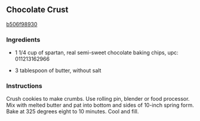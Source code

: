 ## Chocolate Crust

[b506f98930](http://cooking.nytimes.com/recipes/6700)

### Ingredients

 - 1 1/4 cup of spartan, real semi-sweet chocolate baking chips, upc: 011213162966

 - 3 tablespoon of butter, without salt

### Instructions

Crush cookies to make crumbs. Use rolling pin, blender or food processor. Mix with melted butter and pat into bottom and sides of 10-inch spring form. Bake at 325 degrees eight to 10 minutes. Cool and fill.
